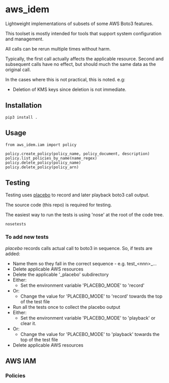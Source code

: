 # aws_idem

Lightweight implementations of subsets of some AWS Boto3 features.

This toolset is mostly intended for tools that support 
system configuration and management.

All calls can be rerun multiple times without harm. 

Typically, the first call actually affects the applicable resource. 
Second and subsequent calls have no effect, but should much the same data
as the original call. 
 
In the cases where this is not practical, this is noted. e.g:
* Deletion of KMS keys since deletion is not immediate.

## Installation

`pip3 install .`

## Usage

```
from aws_idem.iam import policy

policy.create_policy(policy_name, policy_document, description)
policy.list_policies_by_name(name_regex)
policy.delete_policy(policy_name)
policy.delete_policy(policy_arn)
```


## Testing

Testing uses [placebo](https://github.com/garnaat/placebo) 
to record and later playback boto3 call output.

The source code (this repo) is required for testing. 

The easiest way to run the tests is using 'nose' at the root of the code tree.

`nosetests`

### To add new tests

*placebo* records calls actual call to boto3 in sequence. So, if tests are added:

* Name them so they fall in the correct sequence - e.g. test\_\<nnn\>\_...
* Delete applicable AWS resources
* Delete the applicable '\_placebo' subdirectory
* Either:
    * Set the environment variable 'PLACEBO_MODE' to 'record'
* Or:
    * Change the value for 'PLACEBO_MODE' to 'record' towards the top of the test file
* Run all the tests once to collect the placebo output
* Either:
    * Set the environment variable 'PLACEBO_MODE' to  'playback' or clear it.
* Or:
    * Change the value for 'PLACEBO_MODE' to 'playback' towards the top of the test file
* Delete applicable AWS resources

## AWS IAM

### Policies

